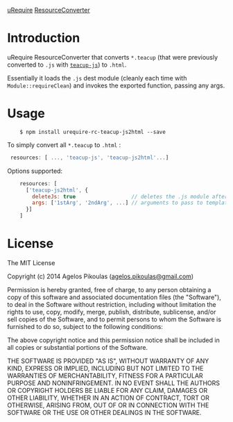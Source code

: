 [uRequire](http://urequire.org) [ResourceConverter](http://urequire.org/resourceconverters.coffee)

# Introduction

uRequire ResourceConverter that converts `*.teacup` (that were previously converted to `.js` with [`teacup-js`](npmjs.org/package/urequire-rc-teacup-js)) to `.html`.

Essentially it loads the `.js` dest module (cleanly each time with `Module::requireClean`) and invokes the exported function, passing any args.

# Usage

```
    $ npm install urequire-rc-teacup-js2html --save
```

To simply convert all `*.teacup` to `.html` :

```javascript
 resources: [ ..., 'teacup-js', 'teacup-js2html'...]
```

Options supported:

```javascript
    resources: [
      ['teacup-js2html', {
        deleteJs: true                  // deletes the .js module after .html conversion
        args: ['1stArg', '2ndArg', ...] // arguments to pass to template function
      }]
    ]
```

# License

The MIT License

Copyright (c) 2014 Agelos Pikoulas (agelos.pikoulas@gmail.com)

Permission is hereby granted, free of charge, to any person
obtaining a copy of this software and associated documentation
files (the "Software"), to deal in the Software without
restriction, including without limitation the rights to use,
copy, modify, merge, publish, distribute, sublicense, and/or sell
copies of the Software, and to permit persons to whom the
Software is furnished to do so, subject to the following
conditions:

The above copyright notice and this permission notice shall be
included in all copies or substantial portions of the Software.

THE SOFTWARE IS PROVIDED "AS IS", WITHOUT WARRANTY OF ANY KIND,
EXPRESS OR IMPLIED, INCLUDING BUT NOT LIMITED TO THE WARRANTIES
OF MERCHANTABILITY, FITNESS FOR A PARTICULAR PURPOSE AND
NONINFRINGEMENT. IN NO EVENT SHALL THE AUTHORS OR COPYRIGHT
HOLDERS BE LIABLE FOR ANY CLAIM, DAMAGES OR OTHER LIABILITY,
WHETHER IN AN ACTION OF CONTRACT, TORT OR OTHERWISE, ARISING
FROM, OUT OF OR IN CONNECTION WITH THE SOFTWARE OR THE USE OR
OTHER DEALINGS IN THE SOFTWARE.
